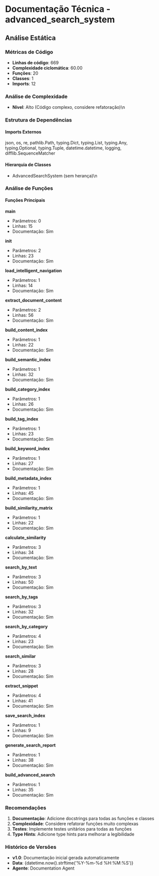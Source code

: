 # Documentação Técnica - advanced_search_system

## Análise Estática

### Métricas de Código
- **Linhas de código**: 669
- **Complexidade ciclomática**: 60.00
- **Funções**: 20
- **Classes**: 1
- **Imports**: 12

### Análise de Complexidade
- **Nível**: Alto (Código complexo, considere refatoração)\n
### Estrutura de Dependências

#### Imports Externos
json, os, re, pathlib.Path, typing.Dict, typing.List, typing.Any, typing.Optional, typing.Tuple, datetime.datetime, logging, difflib.SequenceMatcher

#### Hierarquia de Classes
- AdvancedSearchSystem (sem herança)\n
### Análise de Funções

#### Funções Principais
**main**
- Parâmetros: 0
- Linhas: 15
- Documentação: Sim

**__init__**
- Parâmetros: 2
- Linhas: 23
- Documentação: Sim

**load_intelligent_navigation**
- Parâmetros: 1
- Linhas: 14
- Documentação: Sim

**extract_document_content**
- Parâmetros: 2
- Linhas: 56
- Documentação: Sim

**build_content_index**
- Parâmetros: 1
- Linhas: 22
- Documentação: Sim

**build_semantic_index**
- Parâmetros: 1
- Linhas: 32
- Documentação: Sim

**build_category_index**
- Parâmetros: 1
- Linhas: 26
- Documentação: Sim

**build_tag_index**
- Parâmetros: 1
- Linhas: 23
- Documentação: Sim

**build_keyword_index**
- Parâmetros: 1
- Linhas: 27
- Documentação: Sim

**build_metadata_index**
- Parâmetros: 1
- Linhas: 45
- Documentação: Sim

**build_similarity_matrix**
- Parâmetros: 1
- Linhas: 22
- Documentação: Sim

**calculate_similarity**
- Parâmetros: 3
- Linhas: 34
- Documentação: Sim

**search_by_text**
- Parâmetros: 3
- Linhas: 50
- Documentação: Sim

**search_by_tags**
- Parâmetros: 3
- Linhas: 32
- Documentação: Sim

**search_by_category**
- Parâmetros: 4
- Linhas: 23
- Documentação: Sim

**search_similar**
- Parâmetros: 3
- Linhas: 28
- Documentação: Sim

**extract_snippet**
- Parâmetros: 4
- Linhas: 41
- Documentação: Sim

**save_search_index**
- Parâmetros: 1
- Linhas: 9
- Documentação: Sim

**generate_search_report**
- Parâmetros: 1
- Linhas: 38
- Documentação: Sim

**build_advanced_search**
- Parâmetros: 1
- Linhas: 35
- Documentação: Sim

### Recomendações

1. **Documentação**: Adicione docstrings para todas as funções e classes
2. **Complexidade**: Considere refatorar funções muito complexas
3. **Testes**: Implemente testes unitários para todas as funções
4. **Type Hints**: Adicione type hints para melhorar a legibilidade

### Histórico de Versões

- **v1.0**: Documentação inicial gerada automaticamente
- **Data**: {datetime.now().strftime('%Y-%m-%d %H:%M:%S')}
- **Agente**: Documentation Agent

